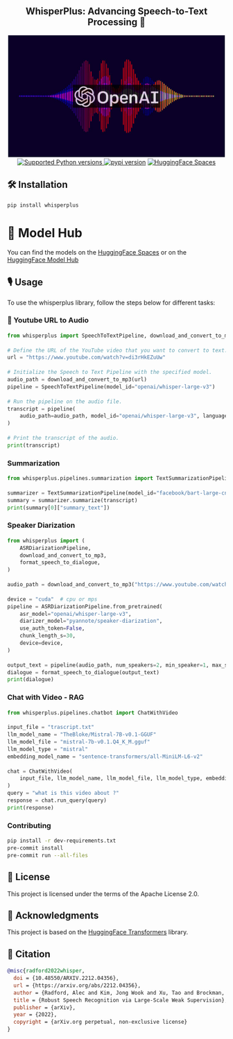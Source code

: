 <div align="center">
<h2>
    WhisperPlus: Advancing Speech-to-Text Processing 🚀
</h2>
<div>
    <img width="500" alt="teaser" src="doc\openai-whisper.jpg">
</div>
<div>
    <a href="https://pypi.org/project/whisperplus" target="_blank">
        <img src="https://img.shields.io/pypi/pyversions/whisperplus.svg?color=%2334D058" alt="Supported Python versions">
    </a>
    <a href="https://badge.fury.io/py/whisperplus"><img src="https://badge.fury.io/py/whisperplus.svg" alt="pypi version"></a>
    <a href="https://huggingface.co/spaces/ArtGAN/WhisperPlus"><img src="https://huggingface.co/datasets/huggingface/badges/raw/main/open-in-hf-spaces-sm.svg" alt="HuggingFace Spaces"></a>
</div>
</div>

## 🛠️ Installation

```bash
pip install whisperplus
```

# 🤗 Model Hub

You can find the models on the [HuggingFace Spaces](https://huggingface.co/spaces/ArtGAN/WhisperPlus) or on the [HuggingFace Model Hub](https://huggingface.co/models?search=whisper)

## 🎙️ Usage

To use the whisperplus library, follow the steps below for different tasks:

### 🎵 Youtube URL to Audio

```python
from whisperplus import SpeechToTextPipeline, download_and_convert_to_mp3

# Define the URL of the YouTube video that you want to convert to text.
url = "https://www.youtube.com/watch?v=di3rHkEZuUw"

# Initialize the Speech to Text Pipeline with the specified model.
audio_path = download_and_convert_to_mp3(url)
pipeline = SpeechToTextPipeline(model_id="openai/whisper-large-v3")

# Run the pipeline on the audio file.
transcript = pipeline(
    audio_path=audio_path, model_id="openai/whisper-large-v3", language="english"
)

# Print the transcript of the audio.
print(transcript)
```

### Summarization

```python
from whisperplus.pipelines.summarization import TextSummarizationPipeline

summarizer = TextSummarizationPipeline(model_id="facebook/bart-large-cnn")
summary = summarizer.summarize(transcript)
print(summary[0]["summary_text"])
```

### Speaker Diarization

```python
from whisperplus import (
    ASRDiarizationPipeline,
    download_and_convert_to_mp3,
    format_speech_to_dialogue,
)

audio_path = download_and_convert_to_mp3("https://www.youtube.com/watch?v=mRB14sFHw2E")

device = "cuda"  # cpu or mps
pipeline = ASRDiarizationPipeline.from_pretrained(
    asr_model="openai/whisper-large-v3",
    diarizer_model="pyannote/speaker-diarization",
    use_auth_token=False,
    chunk_length_s=30,
    device=device,
)

output_text = pipeline(audio_path, num_speakers=2, min_speaker=1, max_speaker=2)
dialogue = format_speech_to_dialogue(output_text)
print(dialogue)
```

### Chat with Video - RAG

```python
from whisperplus.pipelines.chatbot import ChatWithVideo

input_file = "trascript.txt"
llm_model_name = "TheBloke/Mistral-7B-v0.1-GGUF"
llm_model_file = "mistral-7b-v0.1.Q4_K_M.gguf"
llm_model_type = "mistral"
embedding_model_name = "sentence-transformers/all-MiniLM-L6-v2"

chat = ChatWithVideo(
    input_file, llm_model_name, llm_model_file, llm_model_type, embedding_model_name
)
query = "what is this video about ?"
response = chat.run_query(query)
print(response)
```

### Contributing

```bash
pip install -r dev-requirements.txt
pre-commit install
pre-commit run --all-files
```

## 📜 License

This project is licensed under the terms of the Apache License 2.0.

## 🤗 Acknowledgments

This project is based on the [HuggingFace Transformers](https://github.com/huggingface/transformers) library.

## 🤗 Citation

```bibtex
@misc{radford2022whisper,
  doi = {10.48550/ARXIV.2212.04356},
  url = {https://arxiv.org/abs/2212.04356},
  author = {Radford, Alec and Kim, Jong Wook and Xu, Tao and Brockman, Greg and McLeavey, Christine and Sutskever, Ilya},
  title = {Robust Speech Recognition via Large-Scale Weak Supervision},
  publisher = {arXiv},
  year = {2022},
  copyright = {arXiv.org perpetual, non-exclusive license}
}
```
